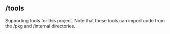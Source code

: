 ## /tools

Supporting tools for this project. Note that these tools can import code from the /pkg and /internal directories.

